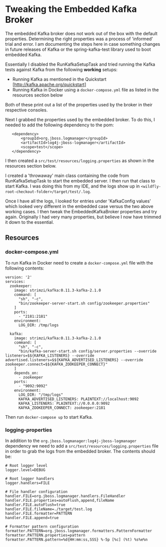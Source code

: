 # Tweaking the Embedded Kafka Broker

The embedded Kafka broker does not work out of the box with the default properties.
Determining the right properties was a process of 'informed' trial and error. I am documenting
the steps here in case something changes in future releases of Kafka or the spring-kafka-test
library used to boot embedded Kafka.

Essentially I disabled the RunKafkaSetupTask and tried running the Kafka tests against Kafka from the
following **working** setups:

* Running Kafka as mentioned in the Quickstart [http://kafka.apache.org/quickstart]
* Running Kafka in Docker using a `docker-compose.yml` file as listed in the resources section below

Both of these print out a list of the properties used by the broker in their respective consoles.

Next I grabbed the properties used by the embedded broker. To do this, I needed to add the following
dependency to the pom:
```
   <dependency>
       <groupId>org.jboss.logmanager</groupId>
       <artifactId>log4j-jboss-logmanager</artifactId>
       <scope>test</scope>
   </dependency>
```
I then created a `src/test/resources/logging.properties` as shown in the resources section below.

I created a 'throwaway' main class containing the code from RunKafkaSetupTask to start the embedded server.
I then run that class to start Kafka. I was doing this from my IDE, and the logs show up in
`<wildfly-root-checkout-folder>/target/test/.log`.

Once I have all the logs, I looked for entries under 'KafkaConfig values' which looked very different in the
embedded case versus the two above working cases. I then tweak the EmbeddedKafkaBroker properties and try again.
Originally I had very many properties, but believe I now have trimmed it down to the essential.


## Resources
### docker-compose.yml
To run Kafka in Docker need to create a `docker-compose.yml` file with the following contents:
```
version: '2'
services:
  zookeeper:
    image: strimzi/kafka:0.11.3-kafka-2.1.0
    command: [
      "sh", "-c",
      "bin/zookeeper-server-start.sh config/zookeeper.properties"
    ]
    ports:
      - "2181:2181"
    environment:
      LOG_DIR: /tmp/logs

  kafka:
    image: strimzi/kafka:0.11.3-kafka-2.1.0
    command: [
      "sh", "-c",
      "bin/kafka-server-start.sh config/server.properties --override listeners=$${KAFKA_LISTENERS} --override advertised.listeners=$${KAFKA_ADVERTISED_LISTENERS} --override zookeeper.connect=$${KAFKA_ZOOKEEPER_CONNECT}"
    ]
    depends_on:
      - zookeeper
    ports:
      - "9092:9092"
    environment:
      LOG_DIR: "/tmp/logs"
      KAFKA_ADVERTISED_LISTENERS: PLAINTEXT://localhost:9092
      KAFKA_LISTENERS: PLAINTEXT://0.0.0.0:9092
      KAFKA_ZOOKEEPER_CONNECT: zookeeper:2181
```
Then run `docker-compose up` to start Kafka.

### logging-properties
In addition to the `org.jboss.logmanager:log4j-jboss-logmanager` dependency we need to add a
`src/test/resources/logging.properties` file in order to grab the logs from the embedded broker.
The contents should be:

```
# Root logger level
logger.level=DEBUG

# Root logger handlers
logger.handlers=FILE

# File handler configuration
handler.FILE=org.jboss.logmanager.handlers.FileHandler
handler.FILE.properties=autoFlush,append,fileName
handler.FILE.autoFlush=true
handler.FILE.fileName=./target/test.log
handler.FILE.formatter=PATTERN
handler.FILE.append=true

# Formatter pattern configuration
formatter.PATTERN=org.jboss.logmanager.formatters.PatternFormatter
formatter.PATTERN.properties=pattern
formatter.PATTERN.pattern=%d{HH:mm:ss,SSS} %-5p [%c] (%t) %s%e%n
```